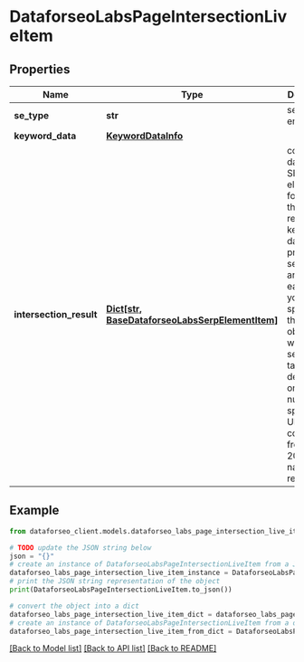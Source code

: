 # DataforseoLabsPageIntersectionLiveItem


## Properties

Name | Type | Description | Notes
------------ | ------------- | ------------- | -------------
**se_type** | **str** | search engine type | [optional] 
**keyword_data** | [**KeywordDataInfo**](KeywordDataInfo.md) |  | [optional] 
**intersection_result** | [**Dict[str, BaseDataforseoLabsSerpElementItem]**](BaseDataforseoLabsSerpElementItem.md) | contains data on the SERP elements found for the returned keyword data will be provided in separate arrays for each URL you specified in the pages object when setting a task; depending on the number of specified URLs, it can contain from 1 to 20 arrays named respectively | [optional] 

## Example

```python
from dataforseo_client.models.dataforseo_labs_page_intersection_live_item import DataforseoLabsPageIntersectionLiveItem

# TODO update the JSON string below
json = "{}"
# create an instance of DataforseoLabsPageIntersectionLiveItem from a JSON string
dataforseo_labs_page_intersection_live_item_instance = DataforseoLabsPageIntersectionLiveItem.from_json(json)
# print the JSON string representation of the object
print(DataforseoLabsPageIntersectionLiveItem.to_json())

# convert the object into a dict
dataforseo_labs_page_intersection_live_item_dict = dataforseo_labs_page_intersection_live_item_instance.to_dict()
# create an instance of DataforseoLabsPageIntersectionLiveItem from a dict
dataforseo_labs_page_intersection_live_item_from_dict = DataforseoLabsPageIntersectionLiveItem.from_dict(dataforseo_labs_page_intersection_live_item_dict)
```
[[Back to Model list]](../README.md#documentation-for-models) [[Back to API list]](../README.md#documentation-for-api-endpoints) [[Back to README]](../README.md)


